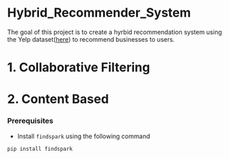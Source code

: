 # Hybrid_Recommender_System

The goal of this project is to create a hyrbid recommendation system using the Yelp dataset([here](https://www.yelp.com/dataset)) to recommend businesses to users.

# 1. Collaborative Filtering

# 2. Content Based

### Prerequisites

* Install `findspark` using the following command
```python
pip install findspark
```
